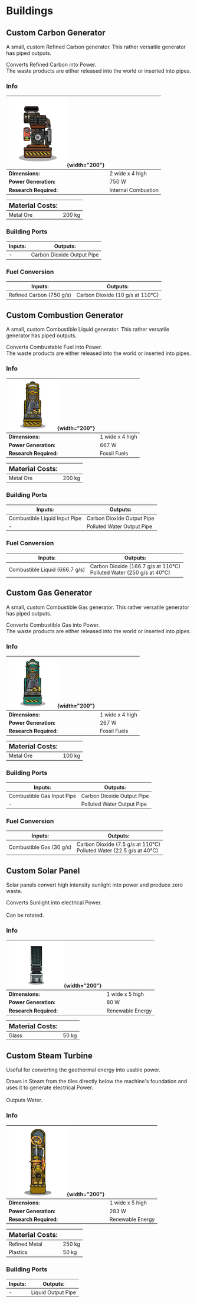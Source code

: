 # Buildings
## Custom Carbon Generator
A small, custom Refined Carbon generator. This rather versatile generator has piped outputs.

Converts Refined Carbon into Power.<br/>The waste products are either released into the world or inserted into pipes.
### Info
| ![CustomSolidGenerator](/assets/images/buildings/CustomSolidGenerator.png){width="200"} | |
|-|-|
|**Dimensions:** | 2 wide x 4 high|
|**Power Generation:**| 750 W|
|**Research Required:**| Internal Combustion|

|**<font size="+1">Material Costs:</font>**| |
|-|-|
|Metal Ore|200 kg|

### Building Ports
|Inputs:|Outputs:|
|-|-|
|-|Carbon Dioxide Output Pipe|

### Fuel Conversion
|Inputs:|Outputs:|
|-|-|
|Refined Carbon (750 g/s)<br>| Carbon Dioxide (10 g/s at 110°C)<br>|



## Custom Combustion Generator
A small, custom Combustible Liquid generator. This rather versatile generator has piped outputs.

Converts Combustable Fuel into Power.<br/>The waste products are either released into the world or inserted into pipes.
### Info
| ![CustomPetroleumGenerator](/assets/images/buildings/CustomPetroleumGenerator.png){width="200"} | |
|-|-|
|**Dimensions:** | 1 wide x 4 high|
|**Power Generation:**| 667 W|
|**Research Required:**| Fossil Fuels|

|**<font size="+1">Material Costs:</font>**| |
|-|-|
|Metal Ore|200 kg|

### Building Ports
|Inputs:|Outputs:|
|-|-|
|Combustible Liquid Input Pipe|Carbon Dioxide Output Pipe|
|-|Polluted Water Output Pipe|

### Fuel Conversion
|Inputs:|Outputs:|
|-|-|
|Combustible Liquid (666.7 g/s)<br>| Carbon Dioxide (166.7 g/s at 110°C)<br>Polluted Water (250 g/s at 40°C)<br>|



## Custom Gas Generator
A small, custom Combustible Gas generator. This rather versatile generator has piped outputs.

Converts Combustible Gas into Power.<br/>The waste products are either released into the world or inserted into pipes.
### Info
| ![CustomMethaneGenerator](/assets/images/buildings/CustomMethaneGenerator.png){width="200"} | |
|-|-|
|**Dimensions:** | 1 wide x 4 high|
|**Power Generation:**| 267 W|
|**Research Required:**| Fossil Fuels|

|**<font size="+1">Material Costs:</font>**| |
|-|-|
|Metal Ore|100 kg|

### Building Ports
|Inputs:|Outputs:|
|-|-|
|Combustible Gas Input Pipe|Carbon Dioxide Output Pipe|
|-|Polluted Water Output Pipe|

### Fuel Conversion
|Inputs:|Outputs:|
|-|-|
|Combustible Gas (30 g/s)<br>| Carbon Dioxide (7.5 g/s at 110°C)<br>Polluted Water (22.5 g/s at 40°C)<br>|



## Custom Solar Panel
Solar panels convert high intensity sunlight into power and produce zero waste.

Converts Sunlight into electrical Power.<br/><br/>Can be rotated.
### Info
| ![CustomSolarPanel](/assets/images/buildings/CustomSolarPanel.png){width="200"} | |
|-|-|
|**Dimensions:** | 1 wide x 5 high|
|**Power Generation:**| 80 W|
|**Research Required:**| Renewable Energy|

|**<font size="+1">Material Costs:</font>**| |
|-|-|
|Glass|50 kg|


## Custom Steam Turbine
Useful for converting the geothermal energy into usable power.

Draws in Steam from the tiles directly below the machine's foundation and uses it to generate electrical Power.<br/><br/>Outputs Water.
### Info
| ![CustomSteamGenerator](/assets/images/buildings/CustomSteamGenerator.png){width="200"} | |
|-|-|
|**Dimensions:** | 1 wide x 5 high|
|**Power Generation:**| 283 W|
|**Research Required:**| Renewable Energy|

|**<font size="+1">Material Costs:</font>**| |
|-|-|
|Refined Metal|250 kg|
|Plastics|50 kg|

### Building Ports
|Inputs:|Outputs:|
|-|-|
|-|Liquid Output Pipe|



